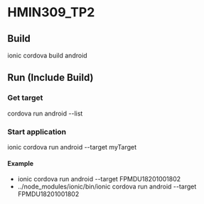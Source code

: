 # HMIN309_TP2

## Build

ionic cordova build android

## Run (Include Build)

### Get target
<ionic> cordova run android --list

### Start application
ionic cordova run android --target myTarget

#### Example
+ ionic cordova run android --target FPMDU18201001802  
+ ../node_modules/ionic/bin/ionic cordova run android --target FPMDU18201001802
